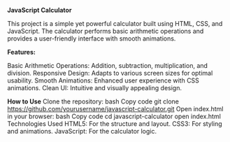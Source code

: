 **JavaScript Calculator**

This project is a simple yet powerful calculator built using HTML, CSS, and JavaScript. The calculator performs basic arithmetic operations and provides a user-friendly interface with smooth animations.


**Features:**

Basic Arithmetic Operations: Addition, subtraction, multiplication, and division.
Responsive Design: Adapts to various screen sizes for optimal usability.
Smooth Animations: Enhanced user experience with CSS animations.
Clean UI: Intuitive and visually appealing design.



**How to Use**
Clone the repository:
bash
Copy code
git clone https://github.com/yourusername/javascript-calculator.git
Open index.html in your browser:
bash
Copy code
cd javascript-calculator
open index.html
Technologies Used
HTML5: For the structure and layout.
CSS3: For styling and animations.
JavaScript: For the calculator logic.
